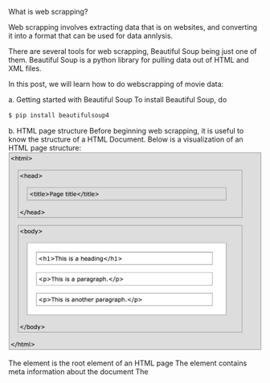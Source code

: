 What is web scrapping?

Web scrapping involves extracting data that is on websites, and converting it into a format that can be used for data annlysis.

There are several tools for web scrapping, Beautiful Soup being  just one of them. Beautiful Soup is a python library for pulling data out of HTML and XML files.

In this post, we will learn how to do webscrapping of movie data: 

a. Getting started with Beautiful Soup
To install Beautiful Soup, do  

```python
$ pip install beautifulsoup4
```

b. HTML page structure
Before beginning web scrapping, it is useful to know the structure of a HTML Document.
Below is a visualization of an HTML page structure:
![title](html.png)

The <html> element is the root element of an HTML page
The <head> element contains meta information about the document
The <title> element specifies a title for the document
The <body> element contains the visible page content
The <h1> element defines a large heading
The <p> element defines a paragraph

The tags in a html document, help us identify the different elements in a html document. The start and end of a tag, follows this syntax:

<tag_name>content...</tag_name>

Tags come in pairs, and the first tag in the pair is a start tag and the second tag is the end tag. A start tag also often contains "attributes" with info about the element.Attributes usually have a name and value. 

For example, <p class="my_red_sentences">You are beginning to learn HTML.</p>
Our task at hand, is the identify the tags that contain the information we are interested in and extract the information.
![image2](html2.png)

Beautiful Soup contains a set of wrapper functions that make it easy to select common HTML elements.

c. Scrapping: I scrapped movie data for my project and here is the image of the website, we will scape data from.
![title](boxofficemojo.png)

Steps:
Using, the requests library, we can get and view the content of the HTML page.

```python
import requests
from bs4 import BeautifulSoup
```

```python
url = 'http://www.boxofficemojo.com/genres/chart/?id=animation.htm&sort=rank&order=ASC&p=.htm'
response = requests.get(url)
page = response.text
```
Using the Beautiful Soup function, we will create a Beautiful soup object. 
The soup object contains all of the HTML in the original document.
```python
soup = BeautifulSoup(page,"lxml")
soup.prettify()
```
I am interested in getting the movie name, movie url, release date and domestic gross of the movie. Upon doing an 'Inspect' of the page, I learn that the information I need is the table tag. So I will look for 'table'.
```python
tables = soup.find_all('table')
```
Upon identifying the table of interest, aka, table 3, the inforamtion I am interested in grabbing is within the tr tag of the table.
```python
rows=[row for row in tables[3].find_all('tr')]
```
```python
rows=[row for row in tables[3].find_all('tr')]
```
I then look for the td tag.
```python
items = row.find_all('td')
```
The movie name and release_date can be identified with the 'a' tag, using a .text function. The movie link can be found using the a href tag. The domestic gross, just has a td tag, and using the .text function, we can get the domestic gross amount.
```python
name = items[1].find('a').text
release_date = items[7].find('a').text
movie_link= items[1].find('a')['href']
domestic_gross = items[3].text
```
Follow these steps to scrape your first webpage!

```
